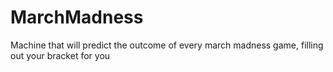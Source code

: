 # MarchMadness
Machine that will predict the outcome of every march madness game, filling out your bracket for you
